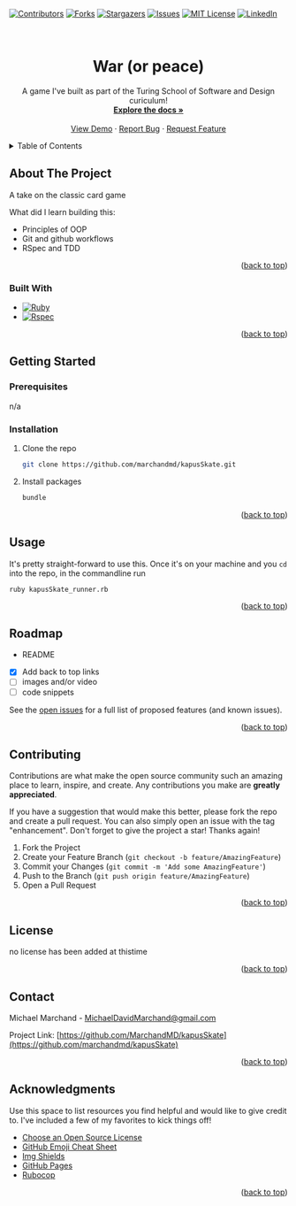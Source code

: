 <!-- Improved compatibility of back to top link: See: https://github.com/marchandmd/kapusSkate/pull/73 -->

<a name="readme-top"></a>

<!--
*** Thanks for checking out the kapusSkate. If you have a suggestion
*** that would make this better, please fork the repo and create a pull request
*** or simply open an issue with the tag "enhancement".
*** Don't forget to give the project a star!
*** Thanks again! Now go create something AMAZING! :D
-->

<!-- PROJECT SHIELDS -->
<!--
*** I'm using markdown "reference style" links for readability.
*** Reference links are enclosed in brackets [ ] instead of parentheses ( ).
*** See the bottom of this document for the declaration of the reference variables
*** for contributors-url, forks-url, etc. This is an optional, concise syntax you may use.
*** https://www.markdownguide.org/basic-syntax/#reference-style-links
-->

[![Contributors][contributors-shield]][contributors-url]
[![Forks][forks-shield]][forks-url]
[![Stargazers][stars-shield]][stars-url]
[![Issues][issues-shield]][issues-url]
[![MIT License][license-shield]][license-url]
[![LinkedIn][linkedin-shield]][linkedin-url]

<!-- PROJECT LOGO -->
<br />
<div align="center">

  <h1 align="center">War (or peace)</h1>

  <p align="center">
    A game I've built as part of the Turing School of Software and Design curiculum!
    <br />
    <a href="https://github.com/marchandmd/kapusSkate"><strong>Explore the docs »</strong></a>
    <br />
    <br />
    <a href="https://github.com/marchandmd/kapusSkate">View Demo</a>
    ·
    <a href="https://github.com/marchandmd/kapusSkate/issues">Report Bug</a>
    ·
    <a href="https://github.com/marchandmd/kapusSkate/issues">Request Feature</a>
  </p>
</div>

<!-- TABLE OF CONTENTS -->
<details>
  <summary>Table of Contents</summary>
  <ol>
    <li>
      <a href="#about-the-project">About The Project</a>
      <ul>
        <li><a href="#built-with">Built With</a></li>
      </ul>
    </li>
    <li>
      <a href="#getting-started">Getting Started</a>
      <ul>
        <li><a href="#prerequisites">Prerequisites</a></li>
        <li><a href="#installation">Installation</a></li>
      </ul>
    </li>
    <li><a href="#usage">Usage</a></li>
    <li><a href="#roadmap">Roadmap</a></li>
    <li><a href="#contributing">Contributing</a></li>
    <li><a href="#license">License</a></li>
    <li><a href="#contact">Contact</a></li>
    <li><a href="#acknowledgments">Acknowledgments</a></li>
  </ol>
</details>

<!-- ABOUT THE PROJECT -->

## About The Project

A take on the classic card game

What did I learn building this:

- Principles of OOP
- Git and github workflows
- RSpec and TDD



<p align="right">(<a href="#readme-top">back to top</a>)</p>

### Built With

-   [![Ruby][ruby.com]][ruby-url]
-   [![Rspec][rspec.com]][rspec-url]

<p align="right">(<a href="#readme-top">back to top</a>)</p>

<!-- GETTING STARTED -->

## Getting Started

### Prerequisites

n/a

### Installation


1. Clone the repo
    ```sh
    git clone https://github.com/marchandmd/kapusSkate.git
    ```
2. Install packages
    ```sh
    bundle
    ```

<p align="right">(<a href="#readme-top">back to top</a>)</p>

<!-- USAGE EXAMPLES -->

## Usage

It's pretty straight-forward to use this. Once it's on your machine and you `cd` into the repo, in the commandline run

```bs
ruby kapusSkate_runner.rb
```


<p align="right">(<a href="#readme-top">back to top</a>)</p>

<!-- ROADMAP -->

## Roadmap

- README
- [x] Add back to top links
- [ ] images and/or video
- [ ] code snippets

See the [open issues](https://github.com/marchandmd/kapusSkate/issues) for a full list of proposed features (and known issues).

<p align="right">(<a href="#readme-top">back to top</a>)</p>

<!-- CONTRIBUTING -->

## Contributing

Contributions are what make the open source community such an amazing place to learn, inspire, and create. Any contributions you make are **greatly appreciated**.

If you have a suggestion that would make this better, please fork the repo and create a pull request. You can also simply open an issue with the tag "enhancement".
Don't forget to give the project a star! Thanks again!

1. Fork the Project
2. Create your Feature Branch (`git checkout -b feature/AmazingFeature`)
3. Commit your Changes (`git commit -m 'Add some AmazingFeature'`)
4. Push to the Branch (`git push origin feature/AmazingFeature`)
5. Open a Pull Request

<p align="right">(<a href="#readme-top">back to top</a>)</p>

<!-- LICENSE -->

## License


no license has been added at thistime

<p align="right">(<a href="#readme-top">back to top</a>)</p>

<!-- CONTACT -->

## Contact

Michael Marchand - MichaelDavidMarchand@gmail.com

Project Link: [https://github.com/MarchandMD/kapusSkate](https://github.com/marchandmd/kapusSkate)

<p align="right">(<a href="#readme-top">back to top</a>)</p>

<!-- ACKNOWLEDGMENTS -->

## Acknowledgments

Use this space to list resources you find helpful and would like to give credit to. I've included a few of my favorites to kick things off!

-   [Choose an Open Source License](https://choosealicense.com)
-   [GitHub Emoji Cheat Sheet](https://www.webpagefx.com/tools/emoji-cheat-sheet)
-   [Img Shields](https://shields.io)
-   [GitHub Pages](https://pages.github.com)
-   [Rubocop](https://rubocop.org/)

<p align="right">(<a href="#readme-top">back to top</a>)</p>

<!-- MARKDOWN LINKS & IMAGES -->
<!-- https://www.markdownguide.org/basic-syntax/#reference-style-links -->

[contributors-shield]: https://img.shields.io/github/contributors/marchandmd/kapusSkate.svg?style=for-the-badge
[contributors-url]: https://github.com/marchandmd/kapusSkate/graphs/contributors
[forks-shield]: https://img.shields.io/github/forks/marchandmd/kapusSkate.svg?style=for-the-badge
[forks-url]: https://github.com/marchandmd/kapusSkate/network/members
[stars-shield]: https://img.shields.io/github/stars/marchandmd/kapusSkate.svg?style=for-the-badge
[stars-url]: https://github.com/marchandmd/kapusSkate/stargazers
[issues-shield]: https://img.shields.io/github/issues/marchandmd/kapusSkate.svg?style=for-the-badge
[issues-url]: https://github.com/marchandmd/kapusSkate/issues
[license-shield]: https://img.shields.io/github/license/marchandmd/kapusSkate.svg?style=for-the-badge
[license-url]: https://github.com/marchandmd/kapusSkate/blob/master/LICENSE.txt
[linkedin-shield]: https://img.shields.io/badge/-LinkedIn-black.svg?style=for-the-badge&logo=linkedin&colorB=555
[linkedin-url]: https://linkedin.com/in/marchandmd1
[product-screenshot]: images/screenshot.png
[bootstrap.com]: https://img.shields.io/badge/Bootstrap-563D7C?style=for-the-badge&logo=bootstrap&logoColor=white
[bootstrap-url]: https://getbootstrap.com
[ruby.com]: https://img.shields.io/badge/ruby-v2.7.4-red
[ruby-url]: https://ruby-doc.org/core-2.7.2/
[rspec.com]: https://img.shields.io/badge/rspec-v3.10-success
[rspec-url]: https://rspec.info/documentation/
